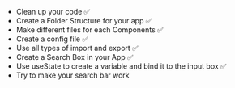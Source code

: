 - Clean up your code ✅
- Create a Folder Structure for your app ✅
- Make different files for each Components ✅
- Create a config file ✅
- Use all types of import and export ✅
- Create a Search Box in your App ✅
- Use useState to create a variable and bind it to the input box ✅
- Try to make your search bar work